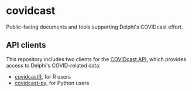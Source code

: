 # covidcast

Public-facing documents and tools supporting Delphi's COVIDcast effort.

## API clients

This repository includes two clients for the [COVIDcast
API](https://cmu-delphi.github.io/delphi-epidata/api/covidcast.html), which
provides access to Delphi's COVID-related data:

* [covidcastR](https://cmu-delphi.github.io/covidcast/covidcastR/), for R users
* [covidcast-py](https://cmu-delphi.github.io/covidcast/covidcast-py/html/), for
  Python users
